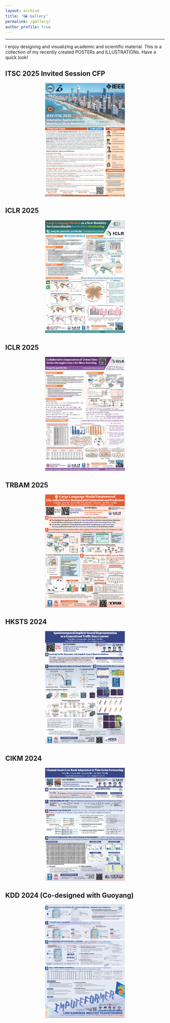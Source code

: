 ```yaml
---
layout: archive
title: "🖼️ Gallery"
permalink: /gallery/
author_profile: true
---
```


---

I enjoy designing and visualizing academic and scientific material. This is a collection of my recently created POSTERs and ILLUSTRATIONs. Have a quick look!


## ITSC 2025 Invited Session CFP
<center>
  <img src="../galleries/ITSC25CFP.png" width="50%" />
</center>


## ICLR 2025
<center>
  <img src="../galleries/ICLR2.png" width="50%" />
</center>


## ICLR 2025
<center>
  <img src="../galleries/ICLR1.png" width="50%" />
</center>


## TRBAM 2025
<center>
  <img src="../galleries/TRB.png" width="50%" />
</center>

## HKSTS 2024
<center>
  <img src="../galleries/HKSTS.png" width="50%" />
</center>

## CIKM 2024
<center>
  <img src="../galleries/CIKM.png" width="50%" />
</center>

## KDD 2024 (Co-designed with Guoyang)
<center>
  <img src="../galleries/KDD.png" width="50%" />
</center>

